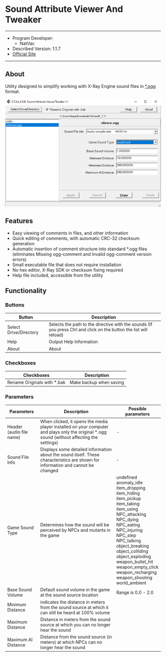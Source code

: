# Sound Attribute Viewer And Tweaker

___

- Program Developer:
  - NatVac
- Described Version: 1.1.7
- [Official Site](https://www.metacognix.com/files/stlkrsoc/)

___

## About

Utility designed to simplify working with X-Ray Engine sound files in [*.ogg](../../file-formats/audio-video/ogg.md) format.

![editor centered](images/savandt.png)

## Features

- Easy viewing of comments in files, and other information
- Quick editing of comments, with automatic CRC-32 checksum generation
- Automatic insertion of comment structure into standard *.ogg files (eliminates Missing ogg-comment and Invalid ogg-comment version errors)
- Small executable file that does not require installation
- No hex editor, X-Ray SDK or checksum fixing required
- Help file included, accessible from the utility

## Functionality

### Buttons

| Button | Description |
|---|---|
| Select Drive/Directory | Selects the path to the directive with the sounds (If you press Ctrl and click on the button the list will reload) |
| Help | Output Help Information |
| About | About |

### Checkboxes

| Checkboxes | Description |
|---|---|
| Rename Originals with *.bak | Make backup when saving |

### Parameters

| Parameters | Description | Possible parameters |
|---|---|---|
| Header (audio file name) | When clicked, it opens the media player installed on your computer and plays only the original *.ogg sound (without affecting the settings) | - |
| Sound File Info | Displays some detailed information about the sound itself. These characteristics are shown for information and cannot be changed | - |
| Game Sound Type | Determines how the sound will be perceived by NPCs and mutants in the game | undefined<br> anomaly_idle<br> item_dropping<br> item_hiding<br> item_pickup<br> item_taking<br> item_using<br> NPC_attacking<br> NPC_dying<br> NPC_eating<br> NPC_injuring<br> NPC_step<br> NPC_talking<br> object_breaking<br> object_colliding<br> object_exploding<br> weapon_bullet_hit<br> weapon_empty_click<br> weapon_recharging<br> weapon_shooting<br> world_ambient |
| Base Sound Volume | Default sound volume in the game at the sound source location | Range is 0.0 - 2.0 |
| Minimum Distance | indicates the distance in meters from the sound source at which it can still be heard at 100% volume |  |
| Maximum Distance | Distance in meters from the sound source at which you can no longer hear the sound |  |
| Maximum AI Distance | Distance from the sound source (in meters) at which NPCs can no longer hear the sound |  |
